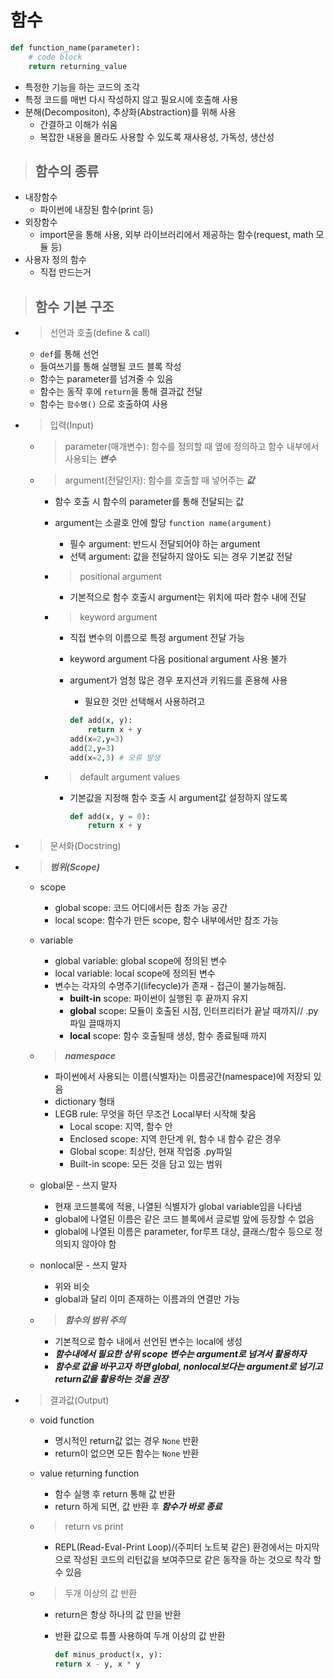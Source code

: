 # 함수

```python
def function_name(parameter):
    # code block
    return returning_value
```

* 특정한 기능을 하는 코드의 조각
* 특정 코드를 매번 다시 작성하지 않고 필요시에 호출해 사용
* 분해(Decompositon), 추상화(Abstraction)를 위해 사용
  * 간결하고 이해가 쉬움
  * 복잡한 내용을 몰라도 사용할 수 있도록 재사용성, 가독성, 생산성

> ## 함수의 종류

* 내장함수
  * 파이썬에 내장된 함수(print 등)
* 외장함수
  * import문을 통해 사용, 외부 라이브러리에서 제공하는 함수(request, math 모듈 등)
* 사용자 정의 함수
  * 직접 만드는거

> ## 함수 기본 구조

* > 선언과 호출(define & call)
  * `def`를 통해 선언
  * 들여쓰기를 통해 실행될 코드 블록 작성
  * 함수는 parameter를 넘겨줄 수 있음
  * 함수는 동작 후에 `return`을 통해 결과값 전달
  * 함수는 `함수명()` 으로 호출하여 사용

* > 입력(Input)
  * > parameter(매개변수): 함수를 정의할 때 옆에 정의하고 함수 내부에서 사용되는 ***변수***
  * > argument(전달인자): 함수를 호출할 때 넣어주는 ***값***
    * 함수 호출 시 함수의 parameter를 통해 전달되는 값
    * argument는 소괄호 안에 할당 `function name(argument)`
      * 필수 argument: 반드시 전달되어야 하는 argument
      * 선택 argument: 값을 전달하지 않아도 되는 경우 기본값 전달
    * > positional argument
      * 기본적으로 함수 호출시 argument는 위치에 따라 함수 내에 전달
    * > keyword argument
      * 직접 변수의 이름으로 특정 argument 전달 가능
      * keyword argument 다음 positional argument 사용 불가
      * argument가 엄청 많은 경우 포지션과 키워드를 혼용해 사용
        * 필요한 것만 선택해서 사용하려고

        ```python
        def add(x, y):
            return x + y
        add(x=2,y=3)
        add(2,y=3)
        add(x=2,3) # 오류 발생
        ```

    * > default argument values
      * 기본값을 지정해 함수 호출 시 argument값 설정하지 않도록

        ```python
        def add(x, y = 0):
            return x + y
        ```

* > 문서화(Docstring)

* > ***범위(Scope)***

  * scope
    * global scope: 코드 어디에서든 참조 가능 공간
    * local scope: 함수가 만든 scope, 함수 내부에서만 참조 가능
  * variable
    * global variable: global scope에 정의된 변수
    * local variable: local scope에 정의된 변수
    * 변수는 각자의 수명주기(lifecycle)가 존재 - 접근이 불가능해짐.
      * **built-in** scope: 파이썬이 실행된 후 끝까지 유지
      * **global** scope: 모듈이 호출된 시점, 인터프리터가 끝날 때까지// .py 파일 끌때까지
      * **local** scope: 함수 호출될때 생성, 함수 종료될때 까지
  * > ***namespace***
    * 파이썬에서 사용되는 이름(식별자)는 이름공간(namespace)에 저장되 있음
    * dictionary 형태
    * LEGB rule: 무엇을 하던 무조건 Local부터 시작해 찾음
      * Local scope: 지역, 함수 안
      * Enclosed scope: 지역 한단계 위, 함수 내 함수 같은 경우
      * Global scope: 최상단, 현재 작업중 .py파일
      * Built-in scope: 모든 것을 담고 있는 범위
  * global문 - 쓰지 말자
    * 현재 코드블록에 적용, 나열된 식별자가 global variable임을 나타냄
    * global에 나열된 이름은 같은 코드 블록에서 글로벌 앞에 등장할 수 없음
    * global에 나열된 이름은 parameter, for루프 대상, 클래스/함수 등으로 정의되지 않아야 함
  * nonlocal문 - 쓰지 말자
    * 위와 비슷
    * global과 달리 이미 존재하는 이름과의 연결만 가능

  * > ***함수의 범위 주의***
    * 기본적으로 함수 내에서 선언된 변수는 local에 생성
    * ***함수내에서 필요한 상위 scope 변수는 argument로 넘겨서 활용하자***
    * ***함수로 값을 바꾸고자 하면 global, nonlocal보다는 argument로 넘기고 return값을 활용하는 것을 권장***

* > 결과값(Output)
  * void function
    * 명시적인 return값 없는 경우 `None` 반환
    * return이 없으면 모든 함수는 `None` 반환
  * value returning function
    * 함수 실행 후 return 통해 값 반환
    * return 하게 되면, 값 반환 후 ***함수가 바로 종료***

  * > return vs print

    * REPL(Read-Eval-Print Loop)/(주피터 노트북 같은) 환경에서는 마지막으로 작성된 코드의 리턴값을 보여주므로 같은 동작을 하는 것으로 착각 할 수 있음

  * > 두개 이상의 값 반환

    * return은 항상 하나의 값 만을 반환
    * 반환 값으로 튜플 사용하여 두개 이상의 값 반환

        ```python
        def minus_product(x, y):
        return x - y, x * y
        ```

